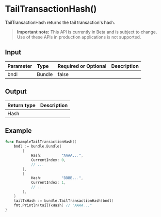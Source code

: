 # TailTransactionHash()
TailTransactionHash returns the tail transaction's hash.
> **Important note:** This API is currently in Beta and is subject to change. Use of these APIs in production applications is not supported.

## Input

| Parameter       | Type | Required or Optional | Description |
|:---------------|:--------|:--------| :--------|
| bndl | Bundle | false |   |


## Output

| Return type     | Description |
|:---------------|:--------|
| Hash |  |



## Example

```go
func ExampleTailTransactionHash() 
	bndl := bundle.Bundle{
		{
			Hash:         "AAAA...",
			CurrentIndex: 0,
			// ...
		},
		{
			Hash:         "BBBB...",
			CurrentIndex: 1,
			// ...
		},
	}
	tailTxHash := bundle.TailTransactionHash(bndl)
	fmt.Println(tailTxHash) // "AAAA..."
}

```
